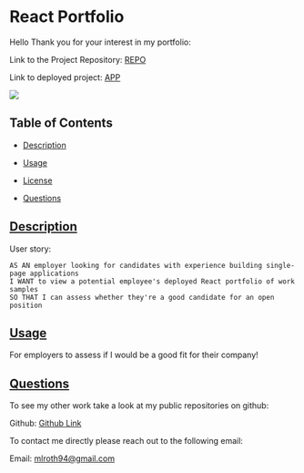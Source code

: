 # React Portfolio
Hello Thank you for your interest in my portfolio:

Link to the Project Repository: [REPO](https://github.com/moyuh/react-portfolio)

Link to deployed project: [APP](https://moyuh.github.io/react-portfolio//)

<img src="./assets/photos/portfolio.png">

## Table of Contents

* [Description](#description)

* [Usage](#usage)

* [License](#license)

* [Questions](#questions)
 
 ## [Description](#table-of-contents)

User story:

    AS AN employer looking for candidates with experience building single-page applications
    I WANT to view a potential employee's deployed React portfolio of work samples
    SO THAT I can assess whether they're a good candidate for an open position


 ## [Usage](#table-of-contents)
 For employers to assess if I would be a good fit for their company!
 

 ## [Questions](#table-of-contents)

 To see my other work take a look at my public repositories on github:

 Github: [Github Link](https://github.com/moyuh)


 To contact me directly please reach out to the following email:

 Email: [mlroth94@gmail.com](mailto:mlroth94@gmail.com)
